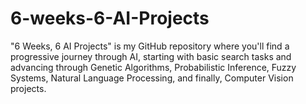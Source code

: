 # 6-weeks-6-AI-Projects
"6 Weeks, 6 AI Projects" is my GitHub repository where you'll find a progressive journey through AI, starting with basic search tasks and advancing through Genetic Algorithms, Probabilistic Inference, Fuzzy Systems, Natural Language Processing, and finally, Computer Vision projects.
